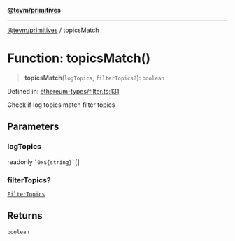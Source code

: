 [**@tevm/primitives**](../README.md)

***

[@tevm/primitives](../globals.md) / topicsMatch

# Function: topicsMatch()

> **topicsMatch**(`logTopics`, `filterTopics?`): `boolean`

Defined in: [ethereum-types/filter.ts:131](https://github.com/evmts/primitives/blob/main/src/ethereum-types/filter.ts#L131)

Check if log topics match filter topics

## Parameters

### logTopics

readonly `` `0x${string}` ``[]

### filterTopics?

[`FilterTopics`](../type-aliases/FilterTopics.md)

## Returns

`boolean`
